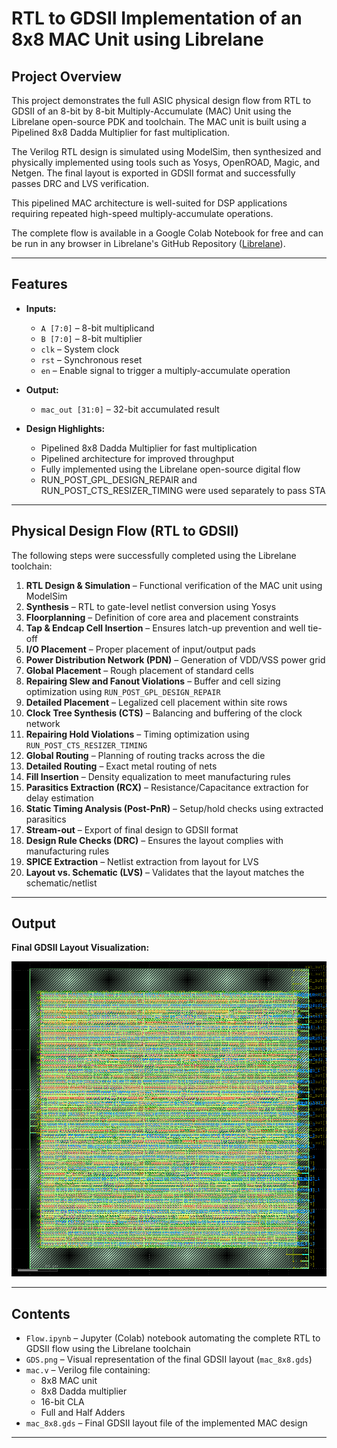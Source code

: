 # RTL to GDSII Implementation of an 8x8 MAC Unit using Librelane

## Project Overview

This project demonstrates the full ASIC physical design flow from RTL to GDSII of an 8-bit by 8-bit Multiply-Accumulate (MAC) Unit using the Librelane open-source PDK and toolchain. The MAC unit is built using a Pipelined 8x8 Dadda Multiplier for fast multiplication.

The Verilog RTL design is simulated using ModelSim, then synthesized and physically implemented using tools such as Yosys, OpenROAD, Magic, and Netgen. The final layout is exported in GDSII format and successfully passes DRC and LVS verification.

This pipelined MAC architecture is well-suited for DSP applications requiring repeated high-speed multiply-accumulate operations.

The complete flow is available in a Google Colab Notebook for free and can be run in any browser in Librelane's GitHub Repository ([Librelane](https://github.com/librelane/librelane)).

---

## Features

- **Inputs:**  
  - `A [7:0]` – 8-bit multiplicand  
  - `B [7:0]` – 8-bit multiplier  
  - `clk` – System clock  
  - `rst` – Synchronous reset  
  - `en` – Enable signal to trigger a multiply-accumulate operation

- **Output:**  
  - `mac_out [31:0]` – 32-bit accumulated result

- **Design Highlights:**
  - Pipelined 8x8 Dadda Multiplier for fast multiplication  
  - Pipelined architecture for improved throughput  
  - Fully implemented using the Librelane open-source digital flow
  - RUN_POST_GPL_DESIGN_REPAIR and RUN_POST_CTS_RESIZER_TIMING were used separately to pass STA

---

## Physical Design Flow (RTL to GDSII)

The following steps were successfully completed using the Librelane toolchain:

1. **RTL Design & Simulation** – Functional verification of the MAC unit using ModelSim  
2. **Synthesis** – RTL to gate-level netlist conversion using Yosys  
3. **Floorplanning** – Definition of core area and placement constraints  
4. **Tap & Endcap Cell Insertion** – Ensures latch-up prevention and well tie-off  
5. **I/O Placement** – Proper placement of input/output pads  
6. **Power Distribution Network (PDN)** – Generation of VDD/VSS power grid  
7. **Global Placement** – Rough placement of standard cells  
8. **Repairing Slew and Fanout Violations** – Buffer and cell sizing optimization using `RUN_POST_GPL_DESIGN_REPAIR`  
9. **Detailed Placement** – Legalized cell placement within site rows  
10. **Clock Tree Synthesis (CTS)** – Balancing and buffering of the clock network  
11. **Repairing Hold Violations** – Timing optimization using `RUN_POST_CTS_RESIZER_TIMING`  
12. **Global Routing** – Planning of routing tracks across the die  
13. **Detailed Routing** – Exact metal routing of nets  
14. **Fill Insertion** – Density equalization to meet manufacturing rules  
15. **Parasitics Extraction (RCX)** – Resistance/Capacitance extraction for delay estimation  
16. **Static Timing Analysis (Post-PnR)** – Setup/hold checks using extracted parasitics  
17. **Stream-out** – Export of final design to GDSII format  
18. **Design Rule Checks (DRC)** – Ensures the layout complies with manufacturing rules  
19. **SPICE Extraction** – Netlist extraction from layout for LVS  
20. **Layout vs. Schematic (LVS)** – Validates that the layout matches the schematic/netlist 

---

## Output

**Final GDSII Layout Visualization:**

![Final GDSII Layout](GDS.png)

---

## Contents

- `Flow.ipynb` – Jupyter (Colab) notebook automating the complete RTL to GDSII flow using the Librelane toolchain  
- `GDS.png` – Visual representation of the final GDSII layout (`mac_8x8.gds`)  
- `mac.v` – Verilog file containing:
  - 8x8 MAC unit  
  - 8x8 Dadda multiplier  
  - 16-bit CLA  
  - Full and Half Adders  
- `mac_8x8.gds` – Final GDSII layout file of the implemented MAC design  

---

